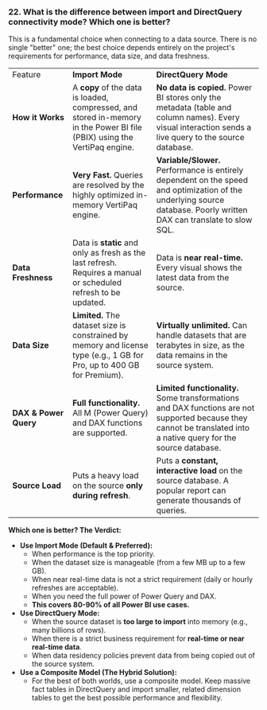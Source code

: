 ### 22. What is the difference between import and DirectQuery connectivity mode? Which one is better?

This is a fundamental choice when connecting to a data source. There is no single "better" one; the best choice depends entirely on the project's requirements for performance, data size, and data freshness.

|   |   |   |
|---|---|---|
|Feature|**Import Mode**|**DirectQuery Mode**|
|**How it Works**|A **copy** of the data is loaded, compressed, and stored in-memory in the Power BI file (PBIX) using the VertiPaq engine.|**No data is copied.** Power BI stores only the metadata (table and column names). Every visual interaction sends a live query to the source database.|
|**Performance**|**Very Fast.** Queries are resolved by the highly optimized in-memory VertiPaq engine.|**Variable/Slower.** Performance is entirely dependent on the speed and optimization of the underlying source database. Poorly written DAX can translate to slow SQL.|
|**Data Freshness**|Data is **static** and only as fresh as the last refresh. Requires a manual or scheduled refresh to be updated.|Data is **near real-time.** Every visual shows the latest data from the source.|
|**Data Size**|**Limited.** The dataset size is constrained by memory and license type (e.g., 1 GB for Pro, up to 400 GB for Premium).|**Virtually unlimited.** Can handle datasets that are terabytes in size, as the data remains in the source system.|
|**DAX & Power Query**|**Full functionality.** All M (Power Query) and DAX functions are supported.|**Limited functionality.** Some transformations and DAX functions are not supported because they cannot be translated into a native query for the source database.|
|**Source Load**|Puts a heavy load on the source **only during refresh**.|Puts a **constant, interactive load** on the source database. A popular report can generate thousands of queries.|

**Which one is better? The Verdict:**

- **Use Import Mode (Default & Preferred):**
    - When performance is the top priority.
    - When the dataset size is manageable (from a few MB up to a few GB).
    - When near real-time data is not a strict requirement (daily or hourly refreshes are acceptable).
    - When you need the full power of Power Query and DAX.
    - **This covers 80-90% of all Power BI use cases.**
- **Use DirectQuery Mode:**
    - When the source dataset is **too large to import** into memory (e.g., many billions of rows).
    - When there is a strict business requirement for **real-time or near real-time data**.
    - When data residency policies prevent data from being copied out of the source system.
- **Use a Composite Model (The Hybrid Solution):**
    - For the best of both worlds, use a composite model. Keep massive fact tables in DirectQuery and import smaller, related dimension tables to get the best possible performance and flexibility.
